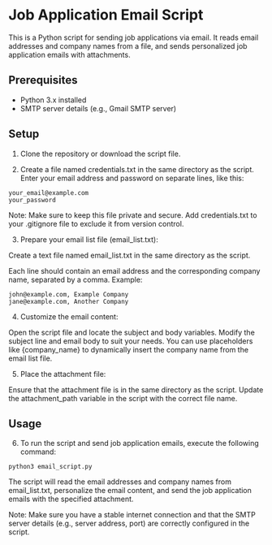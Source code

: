 # Job Application Email Script

This is a Python script for sending job applications via email. It reads email addresses and company names from a file, and sends personalized job application emails with attachments.

## Prerequisites

- Python 3.x installed
- SMTP server details (e.g., Gmail SMTP server)

## Setup

1. Clone the repository or download the script file.

2. Create a file named credentials.txt in the same directory as the script. Enter your email address and password on separate lines, like this:
  ```
  your_email@example.com
  your_password
  ```
Note: Make sure to keep this file private and secure. Add credentials.txt to your .gitignore file to exclude it from version control.

3. Prepare your email list file (email_list.txt):

Create a text file named email_list.txt in the same directory as the script.

Each line should contain an email address and the corresponding company name, separated by a comma. Example:
```
john@example.com, Example Company
jane@example.com, Another Company
```
4. Customize the email content:

Open the script file and locate the subject and body variables.
Modify the subject line and email body to suit your needs. You can use placeholders like {company_name} to dynamically insert the company name from the email list file.

5. Place the attachment file:

Ensure that the attachment file is in the same directory as the script.
Update the attachment_path variable in the script with the correct file name.

## Usage

6. To run the script and send job application emails, execute the following command:

```
python3 email_script.py
```
The script will read the email addresses and company names from email_list.txt, personalize the email content, and send the job application emails with the specified attachment.

Note: Make sure you have a stable internet connection and that the SMTP server details (e.g., server address, port) are correctly configured in the script.

